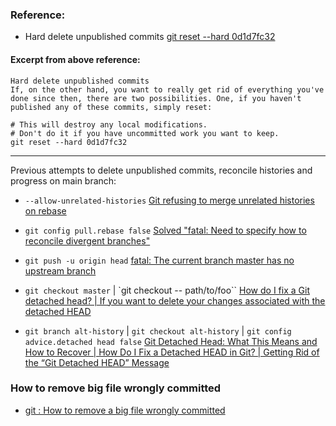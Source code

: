 ### Reference:
- Hard delete unpublished commits [git reset --hard 0d1d7fc32](https://stackoverflow.com/questions/4114095/how-do-i-revert-a-git-repository-to-a-previous-commit)

#### Excerpt from above reference:

```
Hard delete unpublished commits
If, on the other hand, you want to really get rid of everything you've done since then, there are two possibilities. One, if you haven't published any of these commits, simply reset:

# This will destroy any local modifications.
# Don't do it if you have uncommitted work you want to keep.
git reset --hard 0d1d7fc32
```

-------------------------

Previous attempts to delete unpublished commits, reconcile histories and progress on main branch:
-  `--allow-unrelated-histories` [Git refusing to merge unrelated histories on rebase](https://stackoverflow.com/questions/37937984/git-refusing-to-merge-unrelated-histories-on-rebase)

- `git config pull.rebase false` [Solved "fatal: Need to specify how to reconcile divergent branches"](https://www.cyberithub.com/solved-fatal-need-to-specify-how-to-reconcile-divergent-branches/)

- `git push -u origin head` [fatal: The current branch master has no upstream branch](https://stackoverflow.com/questions/23401652/fatal-the-current-branch-master-has-no-upstream-branch)

- `git checkout master` | `git checkout -- path/to/foo`` [How do I fix a Git detached head? | If you want to delete your changes associated with the detached HEAD](https://stackoverflow.com/questions/10228760/how-do-i-fix-a-git-detached-head)

 - `git branch alt-history` | `git checkout alt-history` | `git config advice.detached head false` [Git Detached Head: What This Means and How to Recover | How Do I Fix a Detached HEAD in Git? | Getting Rid of the “Git Detached HEAD” Message](https://www.cloudbees.com/blog/git-detached-head)
 ### How to remove big file wrongly committed
 - [git : How to remove a big file wrongly committed](https://thomas-cokelaer.info/blog/2018/02/git-how-to-remove-a-big-file-wrongly-committed/)